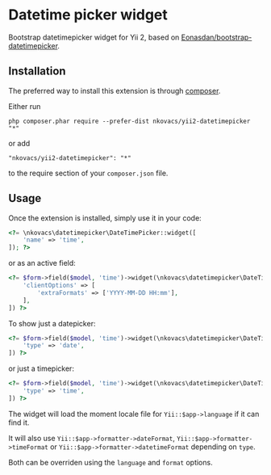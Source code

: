 Datetime picker widget
======================
Bootstrap datetimepicker widget for Yii 2, based on [Eonasdan/bootstrap-datetimepicker](https://github.com/Eonasdan/bootstrap-datetimepicker).

Installation
------------

The preferred way to install this extension is through [composer](http://getcomposer.org/download/).

Either run

```
php composer.phar require --prefer-dist nkovacs/yii2-datetimepicker "*"
```

or add

```
"nkovacs/yii2-datetimepicker": "*"
```

to the require section of your `composer.json` file.


Usage
-----

Once the extension is installed, simply use it in your code:

```php
<?= \nkovacs\datetimepicker\DateTimePicker::widget([
    'name' => 'time',
]); ?>
```

or as an active field:

```php
<?= $form->field($model, 'time')->widget(\nkovacs\datetimepicker\DateTimePicker::className(), [
    'clientOptions' => [
        'extraFormats' => ['YYYY-MM-DD HH:mm'],
    ],
]) ?>
```

To show just a datepicker:

```php
<?= $form->field($model, 'time')->widget(\nkovacs\datetimepicker\DateTimePicker::className(), [
    'type' => 'date',
]) ?>
```

or just a timepicker:

```php
<?= $form->field($model, 'time')->widget(\nkovacs\datetimepicker\DateTimePicker::className(), [
    'type' => 'time',
]) ?>
```

The widget will load the moment locale file for `Yii::$app->language` if it can find it.

It will also use `Yii::$app->formatter->dateFormat`, `Yii::$app->formatter->timeFormat` or `Yii::$app->formatter->datetimeFormat` depending on `type`.

Both can be overriden using the `language` and `format` options.
